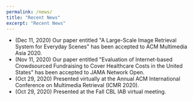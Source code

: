 ```yaml
---
permalink: /news/
title: "Recent News"
excerpt: "Recent News"
---
```

* (Dec 11, 2020) Our paper entitled "A Large-Scale Image Retrieval System for Everyday Scenes" has been accepted to ACM Multimedia Asia 2020.
* (Nov 11, 2020) Our paper entitled "Evaluation of Internet-based Crowdsourced Fundraising to Cover Healthcare Costs in the United States" has been accepted to JAMA Network Open.
* (Oct 29, 2020) Presented virtually at the Annual ACM International Conference on Multimedia Retrieval (ICMR 2020).
* (Oct 29, 2020) Presented at the Fall CBL IAB virtual meeting.